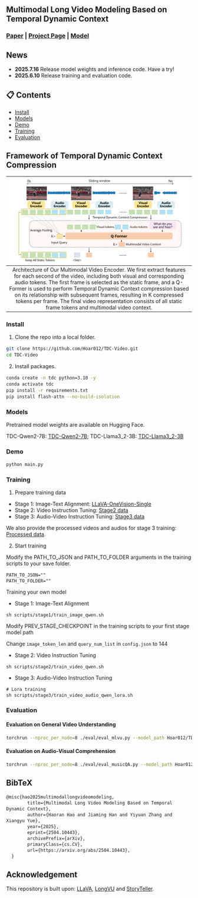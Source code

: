 ## Multimodal Long Video Modeling Based on Temporal Dynamic Context

### [Paper](https://arxiv.org/abs/2504.10443) | [Project Page](https://hoar012.github.io/TDC-Project/) | [Model](Hoar012/TDC-Qwen2-7B)


## News
- **2025.7.16** Release model weights and inference code. Have a try!
- **2025.6.10** Release training and evaluation code.

<!-- ## Unified Multimodal Long Video Understanding
| <img src="./images/teaser.png" alt="MM-Video" width="600"> |
|:--:| -->


## 📋 Contents

- [Install](#install)
- [Models](#models)
- [Demo](#demo)
- [Training](#training)
- [Evaluation](#evaluation)


<!-- Note: 🚧 This repository is under construction 🚧 -- Please check back for updates! -->

## Framework of Temporal Dynamic Context Compression
| ![TDC](./images/framework.png) |
|:--:|
| Architecture of Our Multimodal Video Encoder. We first extract features for each second of the video, including both visual and corresponding audio tokens. The first frame is selected as the static frame, and a Q-Former is used to perform Temporal Dynamic Context compression based on its relationship with subsequent frames, resulting in K compressed tokens per frame. The final video representation consists of all static frame tokens and multimodal video context. |

### Install

1. Clone the repo into a local folder.

```bash
git clone https://github.com/Hoar012/TDC-Video.git
cd TDC-Video
```

2. Install packages.

```bash
conda create -n tdc python=3.10 -y
conda activate tdc
pip install -r requirements.txt
pip install flash-attn --no-build-isolation
```

### Models
Pretrained model weights are available on Hugging Face.

TDC-Qwen2-7B: [TDC-Qwen2-7B](https://huggingface.co/Hoar012/TDC-Qwen2-7B); TDC-Llama3_2-3B: [TDC-Llama3_2-3B](https://huggingface.co/Hoar012/TDC-Llama3_2-3B)

### Demo

```bash
python main.py
```

### Training

1. Prepare training data

+ Stage 1: Image-Text Alignment: [LLaVA-OneVision-Single](https://huggingface.co/datasets/lmms-lab/LLaVA-OneVision-Data)
+ Stage 2: Video Instruction Tuning: [Stage2 data](https://huggingface.co/datasets/Hoar012/TDC_training_data/tree/main/stage2_data)
+ Stage 3: Audio-Video Instruction Tuning: [Stage3 data](https://huggingface.co/datasets/Hoar012/TDC_training_data/tree/main/stage3_data)

We also provide the processed videos and audios for stage 3 training: [Processed data](https://huggingface.co/datasets/Hoar012/TDC_training_data).

2. Start training

Modify the PATH_TO_JSON and PATH_TO_FOLDER arguments in the training scripts to your save folder.

```
PATH_TO_JSON=""
PATH_TO_FOLDER=""
```
Training your own model
+ Stage 1: Image-Text Alignment
```
sh scripts/stage1/train_image_qwen.sh
```

Modify PREV_STAGE_CHECKPOINT in the training scripts to your first stage model path

Change `image_token_len` and `query_num_list` in `config.json` to 144

+ Stage 2: Video Instruction Tuning
```
sh scripts/stage2/train_video_qwen.sh
```

+ Stage 3: Audio-Video Instruction Tuning
```
# Lora training
sh scripts/stage3/train_video_audio_qwen_lora.sh
```

### Evaluation

#### Evaluation on General Video Understanding
```bash
torchrun --nproc_per_node=8 ./eval/eval_mlvu.py --model_path Hoar012/TDC-Qwen2-7B --model_name cambrian_qwen --version qwen --data_path eval/MLVU
```

#### Evaluation on Audio-Visual Comprehension
```bash
torchrun --nproc_per_node=8 ./eval/eval_musicQA.py --model_path Hoar012/TDC-Qwen2-7B --model_name cambrian_qwen --version qwen --data_path data/AV_data/Music-AVQA --test_file data/AV_data/Music-AVQA/avqa-test.json
```

## BibTeX
```
@misc{hao2025multimodallongvideomodeling,
        title={Multimodal Long Video Modeling Based on Temporal Dynamic Context}, 
        author={Haoran Hao and Jiaming Han and Yiyuan Zhang and Xiangyu Yue},
        year={2025},
        eprint={2504.10443},
        archivePrefix={arXiv},
        primaryClass={cs.CV},
        url={https://arxiv.org/abs/2504.10443}, 
  }
```


## Acknowledgement

This repository is built upon: [LLaVA](https://github.com/haotian-liu/LLaVA), [LongVU](https://github.com/Vision-CAIR/LongVU) and [StoryTeller](https://github.com/hyc2026/storyteller).